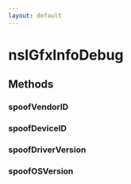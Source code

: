 ```yaml
---
layout: default
---
```


# nsIGfxInfoDebug #

## Methods ##

### spoofVendorID ###

### spoofDeviceID ###

### spoofDriverVersion ###

### spoofOSVersion ###
